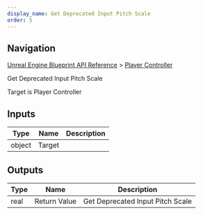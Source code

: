```yaml
---
display_name: Get Deprecated Input Pitch Scale
order: 5
---
```

## Navigation

[Unreal Engine Blueprint API Reference](https://dev.epicgames.com/documentation/en-us/unreal-engine/BlueprintAPI) > [Player Controller](https://dev.epicgames.com/documentation/en-us/unreal-engine/BlueprintAPI/PlayerController)

Get Deprecated Input Pitch Scale

Target is Player Controller

## Inputs

| Type | Name | Description |
| --- | --- | --- |
| object | Target |  |

## Outputs

| Type | Name | Description |
| --- | --- | --- |
| real | Return Value | Get Deprecated Input Pitch Scale |
